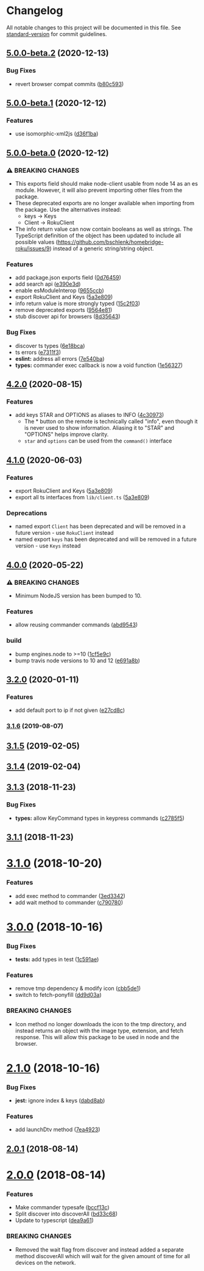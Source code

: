 # Changelog

All notable changes to this project will be documented in this file. See [standard-version](https://github.com/conventional-changelog/standard-version) for commit guidelines.

## [5.0.0-beta.2](https://github.com/bschlenk/node-roku-client/compare/v5.0.0-beta.1...v5.0.0-beta.2) (2020-12-13)


### Bug Fixes

* revert browser compat commits ([b80c593](https://github.com/bschlenk/node-roku-client/commit/b80c593525b950062ae4363943a990557ab10a1b))

## [5.0.0-beta.1](https://github.com/bschlenk/node-roku-client/compare/v5.0.0-beta.0...v5.0.0-beta.1) (2020-12-12)


### Features

* use isomorphic-xml2js ([d36f1ba](https://github.com/bschlenk/node-roku-client/commit/d36f1ba47351ef18c4d49c973f364f0ba10bcf17))

## [5.0.0-beta.0](https://github.com/bschlenk/node-roku-client/compare/v4.0.0...v5.0.0-beta.0) (2020-12-12)


### ⚠ BREAKING CHANGES

* This exports field should make node-client usable from node 14 as an es module.
  However, it will also prevent importing other files from the package.
* These deprecated exports are no longer available when importing from the
package. Use the alternatives instead:
  * keys -> Keys
  * Client -> RokuClient
* The info return value can now contain booleans as well as strings. The
TypeScript definition of the object has been updated to include all
possible values (https://github.com/bschlenk/homebridge-roku/issues/9)
instead of a generic string/string object.

### Features

* add package.json exports field ([0d76459](https://github.com/bschlenk/node-roku-client/commit/0d7645926cdd1685e99a078dede54852c8ca11da))
* add search api ([e390e3d](https://github.com/bschlenk/node-roku-client/commit/e390e3d7678022377776c87d301ab9ab6819c578))
* enable esModuleInterop ([9655ccb](https://github.com/bschlenk/node-roku-client/commit/9655ccb4fecfbac94780946f47ee34ef0fd61092))
* export RokuClient and Keys ([5a3e809](https://github.com/bschlenk/node-roku-client/commit/5a3e809fa634cc5b9ad37291b7c655abf0a01318))
* info return value is more strongly typed ([15c2f03](https://github.com/bschlenk/node-roku-client/commit/15c2f03a9714aa2938919f8e1cd444177895fefd))
* remove deprecated exports ([9564e81](https://github.com/bschlenk/node-roku-client/commit/9564e81b89389160a6ac597fe5b2edd2336c678e))
* stub discover api for browsers ([8d35643](https://github.com/bschlenk/node-roku-client/commit/8d35643dda9cfc2c7d13b7840d0077be97a45ebe))


### Bug Fixes

* discover ts types ([6e18bca](https://github.com/bschlenk/node-roku-client/commit/6e18bca2929f8b1349211a764c3aa33ab10af229))
* ts errors ([e7311f3](https://github.com/bschlenk/node-roku-client/commit/e7311f3e70e61a1173dba207c32e578401d251ec))
* **eslint:** address all errors ([7e540ba](https://github.com/bschlenk/node-roku-client/commit/7e540bacd5aedf6366e3e27ca3a76b662c3cfa37))
* **types:** commander exec callback is now a void function ([1e56327](https://github.com/bschlenk/node-roku-client/commit/1e563274db8df2e0ee97aad92e0ca54ae4f015ef))

## [4.2.0](https://github.com/bschlenk/node-roku-client/compare/v4.0.0...v4.2.0) (2020-08-15)


### Features

* add keys STAR and OPTIONS as aliases to INFO ([4c30973](https://github.com/bschlenk/node-roku-client/commit/4c3097362d4e5475c3b7d8cc77bcdc2f98088dc7))
  * The * button on the remote is technically called "info", even though
    it is never used to show information. Aliasing it to "STAR" and
    "OPTIONS" helps improve clarity.
  * `star` and `options` can be used from the `command()` interface

## [4.1.0](https://github.com/bschlenk/node-roku-client/compare/v4.0.0...v4.1.0) (2020-06-03)


### Features

* export RokuClient and Keys ([5a3e809](https://github.com/bschlenk/node-roku-client/commit/5a3e809fa634cc5b9ad37291b7c655abf0a01318))
* export all ts interfaces from `lib/client.ts` ([5a3e809](https://github.com/bschlenk/node-roku-client/commit/5a3e809fa634cc5b9ad37291b7c655abf0a01318))

### Deprecations

* named export `Client` has been deprecated and will be removed in a
  future version - use `RokuClient` instead
* named export `keys` has been deprecated and will be removed in a
  future version - use `Keys` instead

## [4.0.0](https://github.com/bschlenk/node-roku-client/compare/v3.2.0...v4.0.0) (2020-05-22)


### ⚠ BREAKING CHANGES

* Minimum NodeJS version has been bumped to 10.

### Features

* allow reusing commander commands ([abd9543](https://github.com/bschlenk/node-roku-client/commit/abd95431f6c5f497231100b25e7c2a909e1e6bc7))


### build

* bump engines.node to >=10 ([1cf5e9c](https://github.com/bschlenk/node-roku-client/commit/1cf5e9c48d26abb78bd13a1ac5df9f96454febc8))
* bump travis node versions to 10 and 12 ([e691a8b](https://github.com/bschlenk/node-roku-client/commit/e691a8be9af01899d7adc0a426b369e754875594))

## [3.2.0](https://github.com/bschlenk/node-roku-client/compare/v3.1.7...v3.2.0) (2020-01-11)


### Features

* add default port to ip if not given ([e27cd8c](https://github.com/bschlenk/node-roku-client/commit/e27cd8c6b8510db88e63307e1e1d38f1d6a814cf))

### [3.1.6](https://github.com/bschlenk/node-roku-client/compare/v3.1.5...v3.1.6) (2019-08-07)

<a name="3.1.5"></a>
## [3.1.5](https://github.com/bschlenk/node-roku-client/compare/v3.1.4...v3.1.5) (2019-02-05)



<a name="3.1.4"></a>
## [3.1.4](https://github.com/bschlenk/node-roku-client/compare/v3.1.3...v3.1.4) (2019-02-04)



<a name="3.1.3"></a>
## [3.1.3](https://github.com/bschlenk/node-roku-client/compare/v3.1.2...v3.1.3) (2018-11-23)


### Bug Fixes

* **types:** allow KeyCommand types in keypress commands ([c2785f5](https://github.com/bschlenk/node-roku-client/commit/c2785f5))



<a name="3.1.1"></a>
## [3.1.1](https://github.com/bschlenk/node-roku-client/compare/v3.1.0...v3.1.1) (2018-11-23)



<a name="3.1.0"></a>
# [3.1.0](https://github.com/bschlenk/node-roku-client/compare/v3.0.0...v3.1.0) (2018-10-20)


### Features

* add exec method to commander ([3ed3342](https://github.com/bschlenk/node-roku-client/commit/3ed3342))
* add wait method to commander ([c790780](https://github.com/bschlenk/node-roku-client/commit/c790780))



<a name="3.0.0"></a>
# [3.0.0](https://github.com/bschlenk/node-roku-client/compare/v2.1.0...v3.0.0) (2018-10-16)


### Bug Fixes

* **tests:** add types in test ([1c591ae](https://github.com/bschlenk/node-roku-client/commit/1c591ae))


### Features

* remove tmp dependency & modify icon ([cbb5de1](https://github.com/bschlenk/node-roku-client/commit/cbb5de1))
* switch to fetch-ponyfill ([dd9d03a](https://github.com/bschlenk/node-roku-client/commit/dd9d03a))


### BREAKING CHANGES

* Icon method no longer downloads the icon to the tmp
directory, and instead returns an object with the image type, extension,
and fetch response. This will allow this package to be used in node and
the browser.



<a name="2.1.0"></a>
# [2.1.0](https://github.com/bschlenk/node-roku-client/compare/v2.0.1...v2.1.0) (2018-10-16)


### Bug Fixes

* **jest:** ignore index & keys ([dabd8ab](https://github.com/bschlenk/node-roku-client/commit/dabd8ab))


### Features

* add launchDtv method ([7ea4923](https://github.com/bschlenk/node-roku-client/commit/7ea4923))



<a name="2.0.1"></a>
## [2.0.1](https://github.com/bschlenk/node-roku-client/compare/v2.0.0...v2.0.1) (2018-08-14)



<a name="2.0.0"></a>
# [2.0.0](https://github.com/bschlenk/node-roku-client/compare/v1.2.3...v2.0.0) (2018-08-14)


### Features

* Make commander typesafe ([bccf13c](https://github.com/bschlenk/node-roku-client/commit/bccf13c))
* Split discover into discoverAll ([bd33c68](https://github.com/bschlenk/node-roku-client/commit/bd33c68))
* Update to typescript ([dea9a61](https://github.com/bschlenk/node-roku-client/commit/dea9a61))


### BREAKING CHANGES

* Removed the wait flag from discover and instead added a
separate method discoverAll which will wait for the given amount of time
for all devices on the network.

